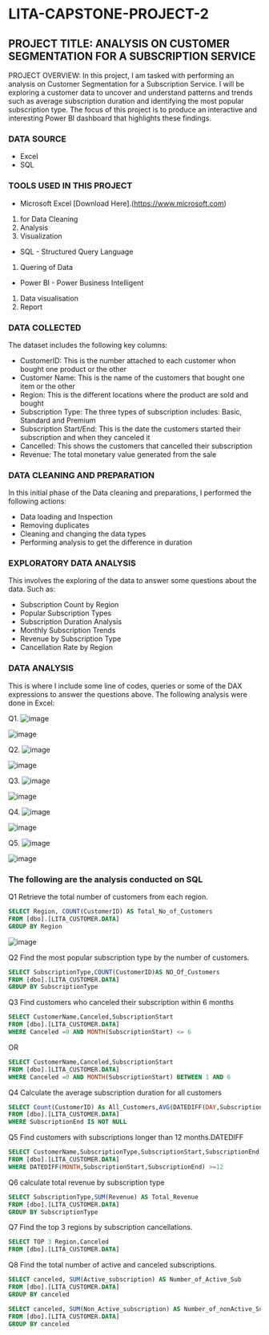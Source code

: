 # LITA-CAPSTONE-PROJECT-2

## PROJECT TITLE: ANALYSIS ON CUSTOMER SEGMENTATION FOR A SUBSCRIPTION SERVICE
PROJECT OVERVIEW: In this project, I am tasked with performing an analysis on Customer Segmentation for a Subscription Service. I will be exploring a customer data to uncover and understand patterns and trends such as average subscription duration and identifying the most popular subscription type. The focus of this project is to produce an interactive and interesting Power BI dashboard that highlights these findings.

### DATA SOURCE
- Excel
- SQL

### TOOLS USED IN THIS PROJECT
- Microsoft Excel [Download Here].(https://www.microsoft.com)
1. for Data Cleaning
2. Analysis
3. Visualization
- SQL - Structured Query Language
1. Quering of Data
- Power BI - Power Business Intelligent
1. Data visualisation
2. Report

### DATA COLLECTED
The dataset includes the following key columns:

- CustomerID: This is the number attached to each customer whon bought one product or the other
- Customer Name: This is the name of the customers that bought one item or the other
- Region: This is the different locations where the product are sold and bought
- Subscription Type: The three types of subscription includes: Basic, Standard and Premium
- Subscription Start/End: This is the date the customers started their subscription and when they canceled it
- Cancelled: This shows the customers that cancelled their subscription
- Revenue: The total monetary value generated from the sale

### DATA CLEANING AND PREPARATION
In this initial phase of the Data cleaning and preparations, I performed the following actions:

- Data loading and Inspection
- Removing duplicates
- Cleaning and changing the data types
- Performing analysis to get the difference in duration

### EXPLORATORY DATA ANALYSIS
This involves the exploring of the data to answer some questions about the data. Such as:

- Subscription Count by Region
- Popular Subscription Types
- Subscription Duration Analysis
- Monthly Subscription Trends
- Revenue by Subscription Type
- Cancellation Rate by Region

### DATA ANALYSIS
This is where I include some line of codes, queries or some of the DAX expressions to answer the questions above. The following analysis were done in Excel:

Q1.    ![image](https://github.com/user-attachments/assets/c63cd7be-4337-4741-99de-9116a9ceb048)

![image](https://github.com/user-attachments/assets/b138a602-07ba-4247-87af-231dc6cd4788)

Q2.    ![image](https://github.com/user-attachments/assets/82bc5720-5c86-40ce-8459-3a1227c2dc70)

![image](https://github.com/user-attachments/assets/4893b93d-b25c-428d-a967-3ef07da0f4bb)

Q3.    ![image](https://github.com/user-attachments/assets/70d329be-0954-4dae-9707-809dd7aaa943)

![image](https://github.com/user-attachments/assets/f4e2f421-d66e-4a43-8c6d-5fa1f31386ce)

Q4.    ![image](https://github.com/user-attachments/assets/6ac3ffc8-d66d-4453-b21a-9746c5ae605f)

![image](https://github.com/user-attachments/assets/9444837c-bf11-40d9-bcef-f334e5a8eea6)

Q5.    ![image](https://github.com/user-attachments/assets/cf40867a-428b-4179-8043-2df20a9707e6)

![image](https://github.com/user-attachments/assets/f345d8f8-52ba-4f1b-8ed8-bbd165f4d8b7)


### The following are the analysis conducted on SQL

Q1 Retrieve the total number of customers from each region.

```SQL
SELECT Region, COUNT(CustomerID) AS Total_No_of_Customers
FROM [dbo].[LITA_CUSTOMER.DATA]
GROUP BY Region
```

![image](https://github.com/user-attachments/assets/000dbd35-6871-436d-b980-8e6b7fc18ef6)


Q2 Find the most popular subscription type by the number of customers.

```SQL
SELECT SubscriptionType,COUNT(CustomerID)AS NO_Of_Customers
FROM [dbo].[LITA_CUSTOMER.DATA]
GROUP BY SubscriptionType
```

Q3  Find customers who canceled their subscription within 6 months

```SQL
SELECT CustomerName,Canceled,SubscriptionStart
FROM [dbo].[LITA_CUSTOMER.DATA]
WHERE Canceled =0 AND MONTH(SubscriptionStart) <= 6
```
OR
```SQL
SELECT CustomerName,Canceled,SubscriptionStart
FROM [dbo].[LITA_CUSTOMER.DATA]
WHERE Canceled =0 AND MONTH(SubscriptionStart) BETWEEN 1 AND 6
```

Q4 Calculate the average subscription duration for all customers

```SQL
SELECT Count(CustomerID) As All_Customers,AVG(DATEDIFF(DAY,SubscriptionStart,SubscriptionEnd)) AS Average_Subscription_Duration
FROM [dbo].[LITA_CUSTOMER.DATA]
WHERE SubscriptionEnd IS NOT NULL
```

Q5  Find customers with subscriptions longer than 12 months.DATEDIFF

```SQL
SELECT CustomerName,SubscriptionType,SubscriptionStart,SubscriptionEnd
FROM [dbo].[LITA_CUSTOMER.DATA]
WHERE DATEDIFF(MONTH,SubscriptionStart,SubscriptionEnd) >=12
```

Q6  calculate total revenue by subscription type

```SQL
SELECT SubscriptionType,SUM(Revenue) AS Total_Revenue
FROM [dbo].[LITA_CUSTOMER.DATA]
GROUP BY SubscriptionType
```

Q7 Find the top 3 regions by subscription cancellations.

```SQL
SELECT TOP 3 Region,Canceled
FROM [dbo].[LITA_CUSTOMER.DATA]
```

Q8  Find the total number of active and canceled subscriptions.

```SQL
SELECT canceled, SUM(Active_subscription) AS Number_of_Active_Sub
FROM [dbo].[LITA_CUSTOMER.DATA]
GROUP BY canceled
```

```SQL
SELECT canceled, SUM(Non_Active_subscription) AS Number_of_nonActive_Sub
FROM [dbo].[LITA_CUSTOMER.DATA]
GROUP BY canceled
```






